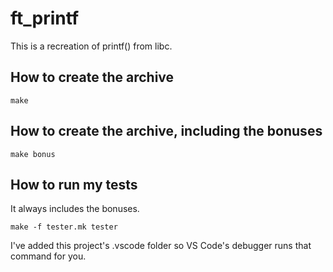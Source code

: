 # ft_printf

This is a recreation of printf() from libc.

## How to create the archive

`make`

## How to create the archive, including the bonuses

`make bonus`

## How to run my tests

It always includes the bonuses.

`make -f tester.mk tester`

I've added this project's .vscode folder so VS Code's debugger runs that command for you.
